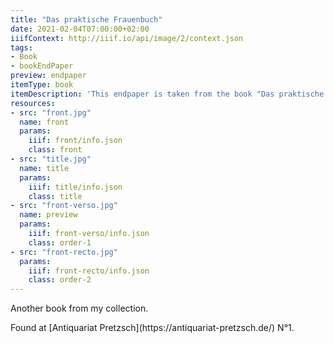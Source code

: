 ```yaml
---
title: "Das praktische Frauenbuch"
date: 2021-02-04T07:00:00+02:00
iiifContext: http://iiif.io/api/image/2/context.json
tags:
- Book
- bookEndPaper
preview: endpaper
itemType: book
itemDescription: 'This endpaper is taken from the book "Das praktische Frauenbuch", by Wilhelm Möller, published 1901 by Wilhelm Möller himself, Berlin. <a class="worldcat" href="http://www.worldcat.org/oclc/249946401">&nbsp;</a>'
resources:
- src: "front.jpg"
  name: front
  params:
    iiif: front/info.json
    class: front
- src: "title.jpg"
  name: title
  params:
    iiif: title/info.json
    class: title
- src: "front-verso.jpg"
  name: preview
  params:
    iiif: front-verso/info.json
    class: order-1
- src: "front-recto.jpg"
  params:
    iiif: front-recto/info.json
    class: order-2
---
```

Another book from my collection.
<!--more-->
<div class="source">
Found at [Antiquariat Pretzsch](https://antiquariat-pretzsch.de/) N°1.
</div>
